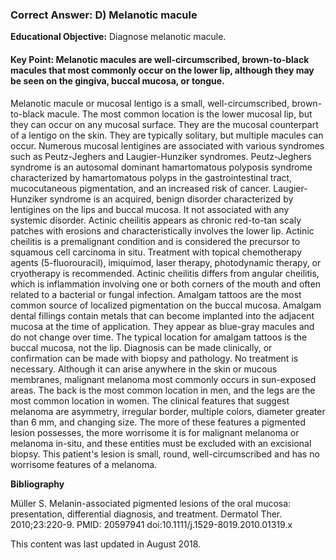 
### Correct Answer: D) Melanotic macule 

**Educational Objective:** Diagnose melanotic macule.

#### **Key Point:** Melanotic macules are well-circumscribed, brown-to-black macules that most commonly occur on the lower lip, although they may be seen on the gingiva, buccal mucosa, or tongue.

Melanotic macule or mucosal lentigo is a small, well-circumscribed, brown-to-black macule. The most common location is the lower mucosal lip, but they can occur on any mucosal surface. They are the mucosal counterpart of a lentigo on the skin. They are typically solitary, but multiple macules can occur. Numerous mucosal lentigines are associated with various syndromes such as Peutz-Jeghers and Laugier-Hunziker syndromes. Peutz-Jeghers syndrome is an autosomal dominant hamartomatous polyposis syndrome characterized by hamartomatous polyps in the gastrointestinal tract, mucocutaneous pigmentation, and an increased risk of cancer. Laugier-Hunziker syndrome is an acquired, benign disorder characterized by lentigines on the lips and buccal mucosa. It not associated with any systemic disorder.
Actinic cheilitis appears as chronic red-to-tan scaly patches with erosions and characteristically involves the lower lip. Actinic cheilitis is a premalignant condition and is considered the precursor to squamous cell carcinoma in situ. Treatment with topical chemotherapy agents (5-fluorouracil), imiquimod, laser therapy, photodynamic therapy, or cryotherapy is recommended. Actinic cheilitis differs from angular cheilitis, which is inflammation involving one or both corners of the mouth and often related to a bacterial or fungal infection.
Amalgam tattoos are the most common source of localized pigmentation on the buccal mucosa. Amalgam dental fillings contain metals that can become implanted into the adjacent mucosa at the time of application. They appear as blue-gray macules and do not change over time. The typical location for amalgam tattoos is the buccal mucosa, not the lip. Diagnosis can be made clinically, or confirmation can be made with biopsy and pathology. No treatment is necessary.
Although it can arise anywhere in the skin or mucous membranes, malignant melanoma most commonly occurs in sun-exposed areas. The back is the most common location in men, and the legs are the most common location in women. The clinical features that suggest melanoma are asymmetry, irregular border, multiple colors, diameter greater than 6 mm, and changing size. The more of these features a pigmented lesion possesses, the more worrisome it is for malignant melanoma or melanoma in-situ, and these entities must be excluded with an excisional biopsy. This patient's lesion is small, round, well-circumscribed and has no worrisome features of a melanoma.

**Bibliography**

Müller S. Melanin-associated pigmented lesions of the oral mucosa: presentation, differential diagnosis, and treatment. Dermatol Ther. 2010;23:220-9. PMID: 20597941 doi:10.1111/j.1529-8019.2010.01319.x

This content was last updated in August 2018.